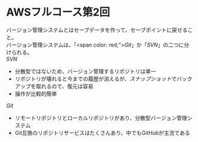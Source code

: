 # AWSフルコース第2回  
バージョン管理システムとはセーブデータを作って、セーブポイントに戻せること。  
バージョン管理システムは、「<span color: red;">*Git*</span>」か「*SVN*」の二つに分けられる。  
*SVN*  
- 分散型ではないため、バージョン管理するリポジトリは単一  
- リポジトリが壊れると今までの履歴が消えるが、*スナップショット*でバックアップを取れるので、復元は容易  
- 操作が比較的簡単

*Git*  
- リモートリポジトリとローカルリポジトリがあり、分散型バージョン管理システム  
- Git互換のリポジトリサービスはたくさんあり、中でもGitHubが主流である  


